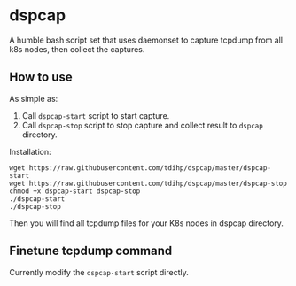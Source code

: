 # dspcap

A humble bash script set that uses daemonset to capture tcpdump from all k8s nodes, then collect the captures.

## How to use

As simple as:

1. Call `dspcap-start` script to start capture.
2. Call `dspcap-stop` script to stop capture and collect result to `dspcap` directory.

Installation:
```
wget https://raw.githubusercontent.com/tdihp/dspcap/master/dspcap-start
wget https://raw.githubusercontent.com/tdihp/dspcap/master/dspcap-stop
chmod +x dspcap-start dspcap-stop
./dspcap-start
./dspcap-stop
```
Then you will find all tcpdump files for your K8s nodes in dspcap directory. 

## Finetune tcpdump command

Currently modify the `dspcap-start` script directly.
